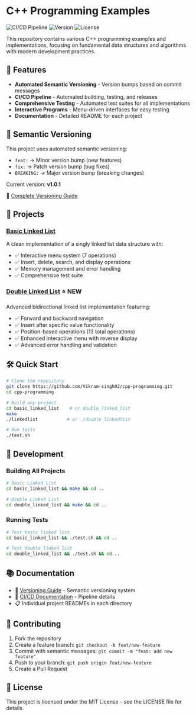 # C++ Programming Examples

![CI/CD Pipeline](https://github.com/Vikram-singh02/cpp-programming/actions/workflows/ci-cd.yml/badge.svg)
![Version](https://img.shields.io/github/v/tag/Vikram-singh02/cpp-programming?label=version)
![License](https://img.shields.io/badge/license-MIT-blue.svg)

This repository contains various C++ programming examples and implementations, focusing on fundamental data structures and algorithms with modern development practices.

## 🚀 Features

- **Automated Semantic Versioning** - Version bumps based on commit messages
- **CI/CD Pipeline** - Automated building, testing, and releases
- **Comprehensive Testing** - Automated test suites for all implementations
- **Interactive Programs** - Menu-driven interfaces for easy testing
- **Documentation** - Detailed README for each project

## 🎯 Semantic Versioning

This project uses automated semantic versioning:
- `feat:` → Minor version bump (new features)
- `fix:` → Patch version bump (bug fixes)  
- `BREAKING:` → Major version bump (breaking changes)

Current version: **v1.0.1**

📖 [Complete Versioning Guide](docs/VERSIONING.md)

## 📁 Projects

### [Basic Linked List](basic_linked_list/)
A clean implementation of a singly linked list data structure with:
- ✅ Interactive menu system (7 operations)
- ✅ Insert, delete, search, and display operations
- ✅ Memory management and error handling
- ✅ Comprehensive test suite

### [Double Linked List](double_linked_list/) ⭐ **NEW**
Advanced bidirectional linked list implementation featuring:
- ✅ Forward and backward navigation
- ✅ Insert after specific value functionality  
- ✅ Position-based operations (13 total operations)
- ✅ Enhanced interactive menu with reverse display
- ✅ Advanced error handling and validation

## 🛠️ Quick Start

```bash
# Clone the repository
git clone https://github.com/Vikram-singh02/cpp-programming.git
cd cpp-programming

# Build any project
cd basic_linked_list    # or double_linked_list
make
./linkedlist           # or ./double_linkedlist

# Run tests
./test.sh
```

## 🔧 Development

### Building All Projects
```bash
# Basic Linked List
cd basic_linked_list && make && cd ..

# Double Linked List  
cd double_linked_list && make && cd ..
```

### Running Tests
```bash
# Test basic linked list
cd basic_linked_list && ./test.sh && cd ..

# Test double linked list
cd double_linked_list && ./test.sh && cd ..
```

## 📚 Documentation

- 📖 [Versioning Guide](docs/VERSIONING.md) - Semantic versioning system
- 🔧 [CI/CD Documentation](docs/CI-CD.md) - Pipeline details
- 📋 Individual project READMEs in each directory

## 🤝 Contributing

1. Fork the repository
2. Create a feature branch: `git checkout -b feat/new-feature`
3. Commit with semantic messages: `git commit -m "feat: add new feature"`
4. Push to your branch: `git push origin feat/new-feature`
5. Create a Pull Request

## 📄 License

This project is licensed under the MIT License - see the LICENSE file for details.
